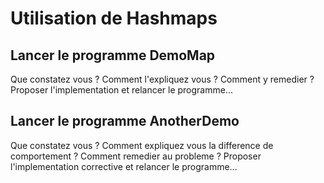 # Utilisation de Hashmaps

## Lancer le programme DemoMap

Que constatez vous ?
Comment l'expliquez vous ?
Comment y remedier ?
Proposer l'implementation et relancer le programme...

## Lancer le programme AnotherDemo
Que constatez vous ?
Comment expliquez vous la difference de comportement ?
Comment remedier au probleme ?
Proposer l'implementation corrective et relancer le programme...